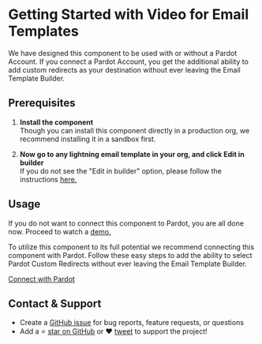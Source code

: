 # Getting Started with Video for Email Templates

We have designed this component to be used with or without a Pardot Account.
If you connect a Pardot Account, you get the additional ability to add custom redirects as your destination without ever leaving the Email Template Builder.

## Prerequisites

1. **Install the component**<br>
   Though you can install this component directly in a production org, we recommend installing it in a sandbox first.

1. **Now go to any lightning email template in your org, and click Edit in builder**<br>
   If you do not see the "Edit in builder" option, please follow the instructions [here.](https://help.salesforce.com/articleView?id=email_template_builder_create.htm&type=0)

## Usage

If you do not want to connect this component to Pardot, you are all done now. Proceed to watch a [demo.](demo)

To utilize this component to its full potential we recommend connecting this component with Pardot. Follow these easy steps to add the ability to select Pardot Custom Redirects without ever leaving the Email Template Builder.

[Connect with Pardot](connectingpardot)

## Contact & Support

- Create a [GitHub issue](https://github.com/shrej/email-video/issues) for bug reports, feature requests, or questions
- Add a ⭐️ [star on GitHub](https://github.com/shrej/email-video) or ❤️ [tweet](https://twitter.com/intent/tweet?url=https%3A%2F%2Fgithub.com%2Fshrej%2Femail-video&hashtags=salesforcelabs,pardot) to support the project!

<!-- GitHub Buttons -->
<script async defer src="https://buttons.github.io/buttons.js"></script>
